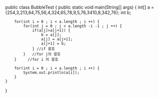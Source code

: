   public class BubbleTest {
	public static void main(String[] args) {
		int[] a = {254,3,213,64,75,56,4,324,65,78,9,5,76,3410,8,342,76};
		int b;
    
		for(int i = 0 ; i < a.length ; i ++) {
			for(int j = 0 ; j < a.length -i -1 ; j ++) {
				if(a[j]>a[j+1]) {
					b = a[j];
					a[j] = a[j+1];
					a[j+1] = b;
				} //if 괄호
			}   //for j의 괄호
		}     //for i 의 괄호
		
		for(int i = 0 ; i < a.length ; i ++) {
			System.out.println(a[i]);
		}
	}
  }
